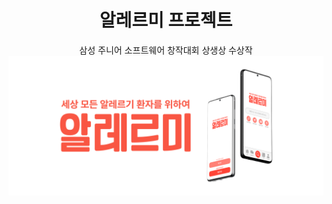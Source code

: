 <div align = center>

# 알레르미 프로젝트
삼성 주니어 소프트웨어 창작대회 상생상 수상작
![Allermi](https://raw.githubusercontent.com/Mercen-Lee/Hosting/main/Allermi/ProfLogo.png)
